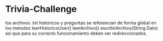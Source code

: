 # Trivia-Challenge
los archivos .txt historicos y preguntas se referencian de forma global en los metodos leerHistoricoUser() leerArchivo() 
escribirArchivo(String Dato) asi que para su correcto funcionamiento deben ser redireccionados.
